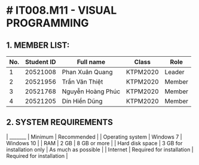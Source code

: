 # # IT008.M11 - VISUAL PROGRAMMING
## 1. MEMBER LIST:
| No. | Student ID | Full name | Class | Role |
| --- | --- | --- | --- | --- |
| 1 | 20521008 | Phan Xuân Quang | KTPM2020 | Leader |
| 2 | 20521956 | Trần Văn Thiệt | KTPM2020 | Member |
| 3 | 20521768 | Nguyễn Hoàng Phúc | KTPM2020 | Member |
| 4 | 20521205 | Dín Hiền Dũng | KTPM2020 | Member |
## 2. SYSTEM REQUIREMENTS
| _______ | Minimum | Recommended |
| Operating system | Windows 7 | Windows 10 |
| RAM | 2 GB | 8 GB or more |
| Hard disk space | 3 GB for installation only | As much as possible |
| Internet | Required for installation | Required for installation |
